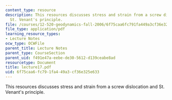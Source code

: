 ```yaml
---
content_type: resource
description: This resources discusses stress and strain from a screw dislocation and
  St. Venant's principle.
file: /courses/12-520-geodynamics-fall-2006/6f75caa6fc791fa449a3cf36e325e633_lecture17.pdf
file_type: application/pdf
learning_resource_types:
- Lecture Notes
ocw_type: OCWFile
parent_title: Lecture Notes
parent_type: CourseSection
parent_uid: f491e47a-eebe-de30-5612-d139ceabe8ad
resourcetype: Document
title: lecture17.pdf
uid: 6f75caa6-fc79-1fa4-49a3-cf36e325e633
---
```

This resources discusses stress and strain from a screw dislocation and St. Venant's principle.